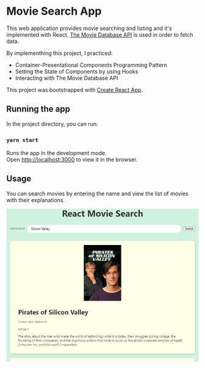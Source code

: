 # Movie Search App

This web application provides movie searching and listing and it's implemented with React. [The Movie Database API](https://developers.themoviedb.org/) is used in order to fetch data. 

By implementhing this project, I practiced:
- Container-Presentational Components Programming Pattern
- Setting the State of Components by using Hooks
- Interacting with The Movie Database API

This project was bootstrapped with [Create React App](https://github.com/facebook/create-react-app).

## Running the app

In the project directory, you can run:

### `yarn start`

Runs the app in the development mode.<br />
Open [http://localhost:3000](http://localhost:3000) to view it in the browser.


## Usage

You can search movies by entering the name and view the list of movies with their explanations.

![Main View](https://github.com/mkamilgok/Movie-Search/blob/master/public/MainView.png)


